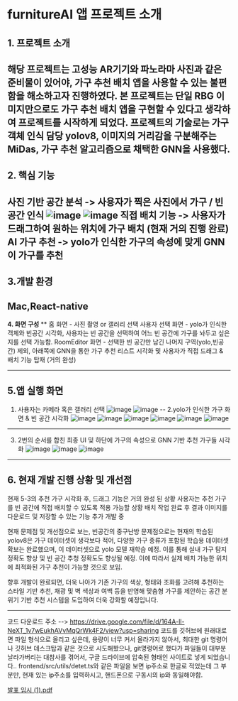 # furnitureAI 앱 프로젝트 소개

**1. 프로젝트 소개**
--
해당 프로젝트는 고성능 AR기기와 파노라마 사진과 같은 준비물이 있어야, 가구 추천 배치 앱을 사용할 수 있는 불편함을 해소하고자 진행하였다.
본 프로젝트는 단일 RBG 이미지만으로도 가구 추천 배치 앱을 구현할 수 있다고 생각하여 프로젝트를 시작하게 되었다.
프로젝트의 기술로는 가구 객체 인식 담당 yolov8, 이미지의 거리감을 구분해주는 MiDas, 가구 추천 알고리즘으로 채택한 GNN을 사용했다.
--
**2. 핵심 기능**
--
사진 기반 공간 분석 -> 사용자가 찍은 사진에서 가구 / 빈 공간 인식 ![image](https://github.com/user-attachments/assets/ba57c543-9e78-4bae-a15d-21f2aff6ab18) ![image](https://github.com/user-attachments/assets/b2f5fcf0-dd8a-4b0f-825a-b8402f16294e)
직접 배치 기능 -> 사용자가 드래그하여 원하는 위치에 가구 배치 (현재 거의 진행 완료)
AI 가구 추천 -> yolo가 인식한 가구의 속성에 맞게 GNN이 가구를 추천
--
**3.개발 환경**
--
Mac,React-native
--
**4. 화면 구성**
**
홈 화면 - 사진 촬영 or 갤러리 선택
사용자 선택 화면 - yolo가 인식한 객체와 빈공간 시각화, 사용자는 빈 공간을 선택하여 어느 빈 공간에 가구를 놔두고 싶은지를 선택 가능함.
RoomEditor 화면 - 선택한 빈 공간만 남긴 나머지 구역(yolo,빈공간) 제외, 아래쪽에 GNN을 통한 가구 추천 리스트 시각화 및 
사용자가 직접 드래그 & 배치 기능 탑재 (거의 완성)
***
5.앱 실행 화면
---
1. 사용자는 카메라 혹은 갤러리 선택
![image](https://github.com/user-attachments/assets/fcfb8d1d-04ba-4a27-912d-674f728ebe8c)
![image](https://github.com/user-attachments/assets/02d59111-3cc1-4171-acfe-8cffdde9af23)
--
2.yolo가 인식한 가구 화면 & 빈 공간 시각화
![image](https://github.com/user-attachments/assets/04c430d2-85e3-49b3-8e0f-e9843a1ceb37)
![image](https://github.com/user-attachments/assets/96d46119-56e1-4c6e-bd4a-4dba8b2aba7d)
![image](https://github.com/user-attachments/assets/426cd8fe-3051-4814-9a18-39c4353363b1)
![image](https://github.com/user-attachments/assets/9d7ea061-f2b5-4ff4-aff7-e93e5652292f)
![image](https://github.com/user-attachments/assets/d40e9115-ac43-4808-9ff8-ac04f5dbab74)
![image](https://github.com/user-attachments/assets/8d77808c-dd02-49e0-bc6e-3e0f7d2a942c)
---
3. 2번의 순서를 합친 최종 UI 및 하단에 가구의 속성으로 GNN 기반 추천 가구들 시각화
![image](https://github.com/user-attachments/assets/aabf2d7a-f505-4bd1-8608-85386dc69d70)
![image](https://github.com/user-attachments/assets/02860a6d-ec93-4e55-bde6-674c62fb5aea)
![image](https://github.com/user-attachments/assets/4e1d243a-65c7-4063-91a4-912b52b1d13a)
---
**6. 현재 개발 진행 상황 및 개선점**
---
현재 5-3의 추천 가구 시각화 후, 드래그 기능은 거의 완성 된 상황
사용자는 추천 가구를 빈 공간에 직접 배치할 수 있도록 적용 가능할 상황
배치 작업 완료 후 결과 이미지를 다운로드 및 저장할 수 있는 기능 추가 개발 중

현재 문제점 및 개선점으로 보는, 빈공간의 중구난방 문제점으로는 현재의 학습된 yolov8은 가구 데이터셋이 생각보다 적어, 다양한 가구 종류가 포함된 학습용 데이터셋 확보는 완료했으며, 이 데이터셋으로 yolo 모델 재학습 예정.
이를 통해 실내 가구 탐지 정확도 향상 및 빈 공간 추청 정확도도 향상될 예정.
이에 따라서 실제 배치 가능한 위치에 최적화된 가구 추천이 가능할 것으로 보임.

향후 개발이 완료되면, 더욱 나아가 기존 가구의 색상, 형태와 조화를 고려해 추천하는 스타일 기반 추천, 채광 및 벽 색상과 여백 등을 반영해 맞춤형 가구를 제안하는 공간 분위기 기반 추천 시스템을 도입하여 더욱 강화할 예정입니다.

---
코드 다운로드 주소 --> https://drive.google.com/file/d/164A-ll-NeXT_1v7wEukhAVvMqQrWk4F2/view?usp=sharing
코드를 깃허브에 원래대로면 파일 형식으로 올리고 싶은데, 용량이 너무 커서 올라가지 않아서, 최대한 git 명령어나 깃허브 데스크탑과 같은 것으로 시도해봤으나, git명령어로 했다가 파일들이 대부분 날라가버리는 대참사를 겪어서, 구글 드라이브에 압축된 형태인 사이트로 넣게 되었습니다..
frontend/src/utils/detet.ts와 같은 파일을 보면 ip주소로 한글로 적었는데 그 부분만, 현재 있는 ip주소를 입력하시고, 핸드폰으로 구동시의 ip와 동일해야함.

[발표 임시 (1).pdf](https://github.com/user-attachments/files/20807088/1.pdf)
